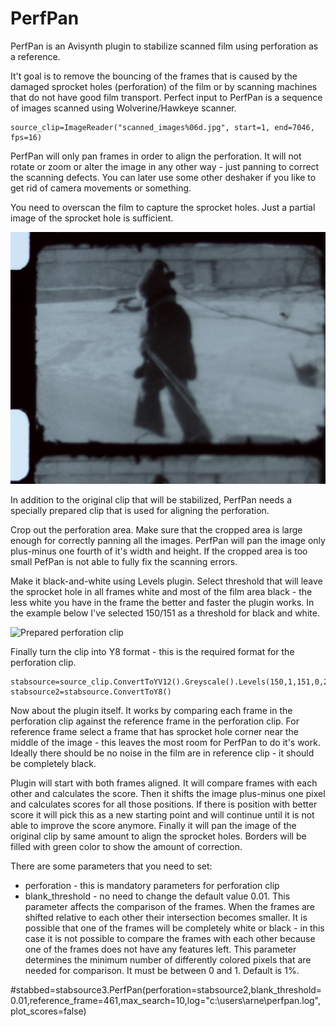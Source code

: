 # PerfPan
PerfPan is an Avisynth plugin to stabilize scanned film using perforation as a reference.

It't goal is to remove the bouncing of the frames that is caused by the damaged sprocket holes 
(perforation) of the film or by scanning machines that do not have good film transport. Perfect
input to PerfPan is a sequence of images scanned using Wolverine/Hawkeye scanner. 

```
source_clip=ImageReader("scanned_images%06d.jpg", start=1, end=7046, fps=16)
```

PerfPan will only pan frames in order to align the perforation. It will not rotate or zoom or alter the image in any other way - just 
panning to correct the scanning defects. You can later use some other deshaker if you like to get rid of camera movements or something. 

You need to overscan the film to capture the sprocket holes. Just a partial image of the sprocket hole is sufficient.

![Sufficient overscan](https://github.com/arnean/PerfPan/blob/master/images/overscan.jpg)

In addition to the original clip that will be stabilized, PerfPan needs a specially prepared clip that is used 
for aligning the perforation. 

Crop out the perforation area. Make sure that the cropped area is large enough for 
correctly panning all the images. PerfPan will pan the image only plus-minus one fourth of it's width and height. 
If the cropped area is too small PefPan is not able to fully fix the scanning errors. 

Make it black-and-white using Levels plugin. Select threshold that will leave the sprocket hole in all frames white and most of the 
film area black - the less white you have in the frame the better and faster the plugin works. In the example below I've selected 150/151 as 
a threshold for black and white.

![Prepared perforation clip](https://github.com/arnean/PerfPan/blob/master/images/perforation.jpg)

Finally turn the clip into Y8 format - this is the required format for the perforation clip.

```
stabsource=source_clip.ConvertToYV12().Greyscale().Levels(150,1,151,0,255,false).Crop(0,0,300,600)
stabsource2=stabsource.ConvertToY8()
```

Now about the plugin itself. It works by comparing each frame in the perforation clip against the reference frame in the perforation clip. 
For reference frame select a frame that has sprocket hole corner near the middle of the image - this leaves the most room for PerfPan to do it's work.
Ideally there should be no noise in the film are in reference clip - it should be completely black.

Plugin will start with both frames aligned. It will compare frames with each other and calculates the score. Then it shifts the image plus-minus 
one pixel and calculates scores for all those positions. If there is position with better score it will pick this as a new starting point
and will continue until it is not able to improve the score anymore. Finally it will pan the image of the original clip by same amount to
align the sprocket holes. Borders will be filled with green color to show the amount of correction.

There are some parameters that you need to set:

* perforation - this is mandatory parameters for perforation clip
* blank_threshold - no need to change the default value 0.01. This parameter affects the comparison of the frames. When the frames are shifted relative to 
each other their intersection becomes smaller. It is possible that one of the frames will be completely white or black - in this case it is not 
possible to compare the frames with each other because one of the frames does not have any features left. This parameter determines the minimum 
number of differently colored pixels that are needed for comparison. It must be between 0 and 1. Default is 1%.


#stabbed=stabsource3.PerfPan(perforation=stabsource2,blank_threshold=0.01,reference_frame=461,max_search=10,log="c:\users\arne\perfpan.log",plot_scores=false)


